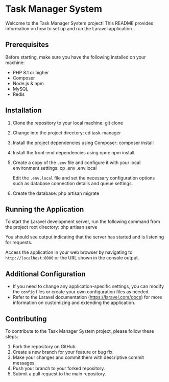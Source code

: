 # Task Manager System

Welcome to the Task Manager System project! This README provides information on how to set up and run the Laravel
application.

## Prerequisites

Before starting, make sure you have the following installed on your machine:

- PHP 8.1 or higher
- Composer
- Node.js & npm
- MySQL
- Redis

## Installation

1. Clone the repository to your local machine:
   git clone <repository-url>

2. Change into the project directory:
   cd task-manager

3. Install the project dependencies using Composer:
   composer install

4. Install the front-end dependencies using npm:
   npm install

5. Create a copy of the `.env` file and configure it with your local environment settings:
   cp .env .env.local

   Edit the `.env.local` file and set the necessary configuration options such as database connection details and queue
   settings.

6. Create the database:
   php artisan migrate

## Running the Application

To start the Laravel development server, run the following command from the project root directory:
php artisan serve

You should see output indicating that the server has started and is listening for requests.

Access the application in your web browser by navigating to `http://localhost:8000` or the URL shown in the console
output.

## Additional Configuration

- If you need to change any application-specific settings, you can modify the `config` files or create your own
  configuration files as needed.
- Refer to the Laravel documentation (https://laravel.com/docs) for more information on customizing and extending the
  application.

## Contributing

To contribute to the Task Manager System project, please follow these steps:

1. Fork the repository on GitHub.
2. Create a new branch for your feature or bug fix.
3. Make your changes and commit them with descriptive commit messages.
4. Push your branch to your forked repository.
5. Submit a pull request to the main repository.

